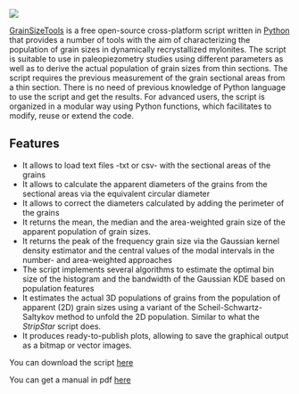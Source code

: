 ![](https://github.com/marcoalopez/GrainSizeTools/blob/05837e74bb371c34c5257e869bfd363c069b9c4d/FIGURES/header_fig.png?raw=true)

[GrainSizeTools](https://sourceforge.net/projects/grainsizetools/) is a free open-source cross-platform script written in [Python][1] that provides a number of tools with the aim of characterizing the population of grain sizes in dynamically recrystallized mylonites. The script is suitable to use in paleopiezometry studies using different parameters as well as to derive the actual population of grain sizes from thin sections. The script requires the previous measurement of the grain sectional areas from a thin section. There is no need of previous knowledge of Python language to use the script and get the results. For advanced users, the script is organized in a modular way using Python functions, which facilitates to modify, reuse or extend the code.

Features
-------------

- It allows to load text files -txt or csv- with the sectional areas of the grains
- It allows to calculate the apparent diameters of the grains from the sectional areas via the equivalent circular diameter
- It allows to correct the diameters calculated by adding the perimeter of the grains
- It returns the mean, the median and the area-weighted grain size of the apparent population of grain sizes.
- It returns the peak of the frequency grain size via the Gaussian kernel density estimator and the central values of the modal intervals in the number- and area-weighted approaches
- The script implements several algorithms to estimate the optimal bin size of the histogram and the bandwidth of the Gaussian KDE based on population features
- It estimates the actual 3D populations of grains from the population of apparent (2D) grain sizes using a variant of the Scheil-Schwartz-Saltykov method to unfold the 2D population. Similar to what the *StripStar* script does.
- It produces ready-to-publish plots, allowing to save the graphical output as a bitmap or vector images.

You can download the script [here](http://figshare.com/articles/GrainSizeTools_script/1383130)

You can get a manual in pdf [here](http://figshare.com/articles/GrainSizeTools_script_manual/1371025)


 [1]: https://www.python.org/
